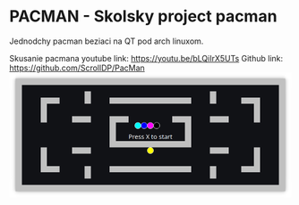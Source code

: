 # PACMAN - Skolsky project pacman
Jednodchy pacman beziaci na QT pod arch linuxom.

Skusanie pacmana youtube link: https://youtu.be/bLQiIrX5UTs
Github link: https://github.com/ScrollDP/PacMan
![img.png](img.png)